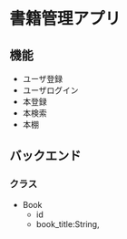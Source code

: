 # 書籍管理アプリ

## 機能
- ユーザ登録
- ユーザログイン
- 本登録
- 本検索
- 本棚

## バックエンド
### クラス
- Book
    - id
    - book_title:String, 